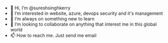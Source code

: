 - 👋 Hi, I’m @sureshsinghkerry
- 👀 I’m interested in website, azure, devops security and it's management
- 🌱 I’m always on something new to learn
- 💞️ I’m looking to collaborate on anything that interest me in this global world
- 📫 How to reach me. Just send me email

<!---
sureshsinghkerry/sureshsinghkerry is a ✨ special ✨ repository because its `README.md` (this file) appears on your GitHub profile.
You can click the Preview link to take a look at your changes.
--->
